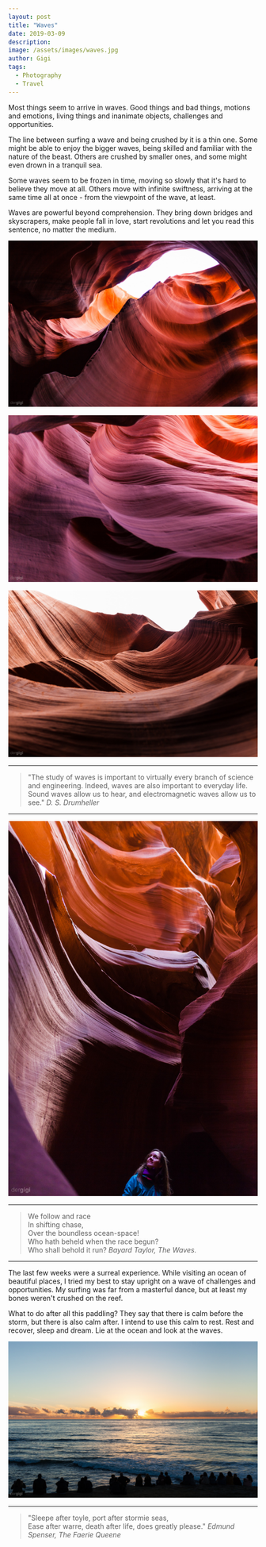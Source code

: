 ```yaml
---
layout: post
title: "Waves"
date: 2019-03-09
description:
image: /assets/images/waves.jpg
author: Gigi
tags:
  - Photography
  - Travel
---
```


Most things seem to arrive in waves. Good things and bad things, motions and emotions,  living things and inanimate objects, challenges and opportunities.

The line between surfing a wave and being crushed by it is a thin one. Some might be able to enjoy the bigger waves, being skilled and familiar with the nature of the beast. Others are crushed by smaller ones, and some might even drown in a tranquil sea.

Some waves seem to be frozen in time, moving so slowly that it's hard to believe they move at all. Others move with infinite swiftness, arriving at the same time all at once - from the viewpoint of the wave, at least.

Waves are powerful beyond comprehension. They bring down bridges and skyscrapers, make people fall in love, start revolutions and let you read this sentence, no matter the medium.

![Stony waves](/assets/images/waves-stone.jpg#full)

![Orange waves](/assets/images/waves-orange.jpg#full)

![Brown waves](/assets/images/waves-brown.jpg#full)

----

<blockquote>
"The study of waves is important to virtually every branch of science and engineering. Indeed, waves are also important to everyday life. Sound waves allow us to hear, and electromagnetic waves allow us to see."
<cite>D. S. Drumheller</cite>
</blockquote>

----

![Waves above](/assets/images/waves-above.jpg)

----

<blockquote>
We follow and race<br/>
In shifting chase,<br/>
Over the boundless ocean-space!<br/>
Who hath beheld when the race begun?<br/>
Who shall behold it run?
<cite>Bayard Taylor, The Waves.</cite>
</blockquote>

----

The last few weeks were a surreal experience. While visiting an ocean of beautiful places, I tried my best to stay upright on a wave of challenges and opportunities. My surfing was far from a masterful dance, but at least my bones weren't crushed on the reef.

What to do after all this paddling? They say that there is calm before the storm, but there is also calm after. I intend to use this calm to rest. Rest and recover, sleep and dream. Lie at the ocean and look at the waves.

![Ocean waves](/assets/images/waves-ocean.jpg#full)

----

<blockquote>
"Sleepe after toyle, port after stormie seas,<br/>
Ease after warre, death after life, does greatly please."
<cite>Edmund Spenser, The Faerie Queene</cite>
</blockquote>
